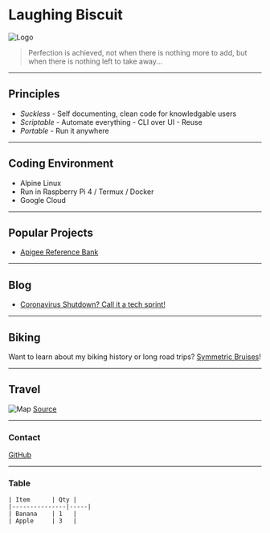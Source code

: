 # Laughing Biscuit

![Logo](https://laughingbiscuit.com/logo-transparent.png)

> Perfection is achieved, not when there is nothing more to add, but when there is nothing left to take away...

---

## Principles

- *Suckless* - Self documenting, clean code for knowledgable users
- *Scriptable* - Automate everything - CLI over UI - Reuse
- *Portable* - Run it anywhere

---

## Coding Environment

- Alpine Linux
- Run in Raspberry Pi 4 / Termux / Docker 
- Google Cloud

---

## Popular Projects

- [Apigee Reference Bank](https://github.com/apigee/openbank)

---

## Blog

- [Coronavirus Shutdown? Call it a tech sprint!](https://laughingbiscuit.com/blog/12032020.html)

---

## Biking

Want to learn about my biking history or long road trips? [Symmetric Bruises](https://symmetricbruises.com)!

---

## Travel

![Map](https://chart.apis.google.com/chart?cht=map:fixed=-70,-180,80,180&chs=600x400&chf=bg,s,336699&chco=d0d0d0,cc0000,undefined&chd=s:9999999999999999999999999999999999999999999999999999999999999999999999999999999&chld=KE|ZA|US|AS|UM|GU|MP|PR|VI|KH|IN|IL|PQ|JO|TH|AE|VN|AU|NZ|AD|AT|BE|BG|HR|CZ|DK|FO|GL|FR|PF|NC|BL|MF|PM|WF|TF|GF|GP|YT|MQ|RE|DE|HU|IE|LV|IT|LI|LT|LU|MC|NL|AW|CW|SX|BQ|PT|RO|RU|RS|SK|SI|ES|SE|CH|GB|AI|BM|IO|KY|FK|GI|MS|SH|TC|GG|IM|JE|PN|GS|VG)
[Source](http://www.joaoleitao.com/resources/visited-countries-map/)

---

### Contact

[GitHub](https://github.com/laughingbiscuit)

---

### Table

```
| Item 		| Qty |
|---------------|-----|
| Banana	| 1   |
| Apple		| 3   |

```
